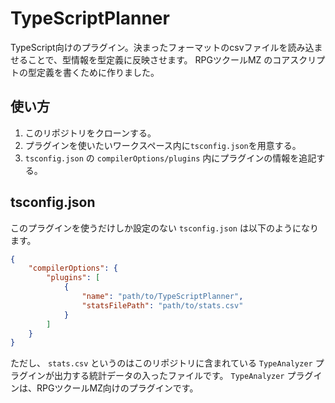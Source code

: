 # TypeScriptPlanner
TypeScript向けのプラグイン。決まったフォーマットのcsvファイルを読み込ませることで、型情報を型定義に反映させます。
RPGツクールMZ のコアスクリプトの型定義を書くために作りました。

## 使い方

1. このリポジトリをクローンする。
2. プラグインを使いたいワークスペース内に`tsconfig.json`を用意する。
3. `tsconfig.json` の `compilerOptions/plugins` 内にプラグインの情報を追記する。

## tsconfig.json

このプラグインを使うだけしか設定のない `tsconfig.json` は以下のようになります。

```json
{
	"compilerOptions": {
		"plugins": [
			{
				"name": "path/to/TypeScriptPlanner",
				"statsFilePath": "path/to/stats.csv"
			}
		]
	}
}
```

ただし、 `stats.csv` というのはこのリポジトリに含まれている `TypeAnalyzer` プラグインが出力する統計データの入ったファイルです。
`TypeAnalyzer` プラグインは、RPGツクールMZ向けのプラグインです。

